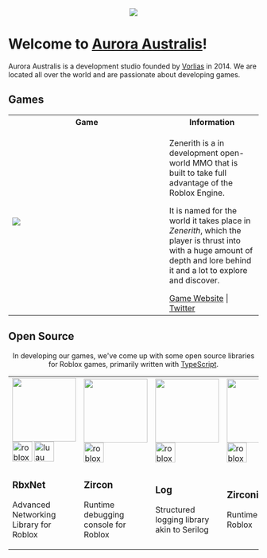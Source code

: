<div align="center">
    <img src="https://australis.dev/australis-title.png"/>
</div>

# Welcome to [Aurora Australis](https://australis.dev)!

Aurora Australis is a development studio founded by [Vorlias](https://github.com/Vorlias) in 2014. We are located all over the world and are passionate about developing games.

## Games

<table align="center">
    <tr>
        <th width="300px">Game</th>
        <th>Information</th>
    </tr>
    <tr>
        <td>
            <a href="https://twitter.com/zenerith"><img src="https://australis.dev/zenerith_text@3x.png"/></a>
        </td>
        <td>
            <p>
                Zenerith is a in development open-world MMO that is built to take full advantage of the Roblox Engine. 
            </p>
            <p>
                It is named for the world it takes place in <i>Zenerith</i>, which the player is thrust into with a huge amount of depth and lore behind it and a lot to explore and discover.
            </p>
            <a href="https://zenerith.com">Game Website</a> | <a href="https://twitter.com/Zenerith">Twitter</a>
        </td>
    </tr>
</table>

## Open Source
<div align="center">
    <p>In developing our games, we've come up with some open source libraries for Roblox games, primarily written with <a href="https://roblox-ts.com/">TypeScript</a>.</p>
    <table>
        <tr>
            <td>
                <a href="https://github.com/roblox-aurora/rbx-net" title="Advanced Networking Library for Roblox"><img width=128px src="https://australis.dev/rbxnet.png"></a>
                <br/>
                <img src="https://i.imgur.com/BMXDy3C.png" title="roblox-ts" width="40"/>
                <img src="https://raw.githubusercontent.com/Roblox/luau/master/docs/assets/images/luau-88.png" title="luau" width="40"/>
            </td>
            <td>
                <a href="https://github.com/roblox-aurora/zircon" title="Runtime debugging console for Roblox"><img width=128px src="https://i.imgur.com/YgpbX7G.png"></a>
                <br/>
                <img src="https://i.imgur.com/BMXDy3C.png" title="roblox-ts" width="40"/>
            </td>
            <td>
                <a href="https://github.com/roblox-aurora/rbx-log" title="Logging Library for Roblox"><img width=128px src="https://i.imgur.com/yzq5cEa.png"></a>
                <br/>
                <img src="https://i.imgur.com/BMXDy3C.png" title="roblox-ts" width="40"/>
            </td>
            <td>
                <a href="https://github.com/roblox-aurora/zirconium" title="Zirconium DSL for Rolbox"><img width=128px src="https://i.imgur.com/pPwm8wc.png"></a>
                <br/>
                <img src="https://i.imgur.com/BMXDy3C.png" title="roblox-ts" width="40"/>
            </td>
            <td>
                <a href="https://github.com/roblox-aurora/rbx-snapdragon" title="Drag/Snap library for Roblox"><img width=128px src="https://australis.dev/snapdragon.png"></a>
                <br/>
                <img src="https://i.imgur.com/BMXDy3C.png" title="roblox-ts" width="40"/>
                <img src="https://raw.githubusercontent.com/Roblox/luau/master/docs/assets/images/luau-88.png" title="luau" width="40"/>
            </td>
        </tr>
        <tr>
            <td>
                <h3>RbxNet</h3>
                <p>Advanced Networking Library for Roblox</p>
            </td>
            <td>
                <h3>Zircon</h3>
                <p>Runtime debugging console for Roblox</p>
            </td>
            <td>
                <h3>Log</h3>
                <p>Structured logging library akin to Serilog</p>
            </td>
            <td>
                <h3>Zirconium</h3>
                <p>Runtime DSL for Roblox</p>
            </td>
            <td>
                <h3>Snapdragon</h3>
                <p>Drag & Snap library</p>
            </td>
        </tr>
    </table>
</div>
